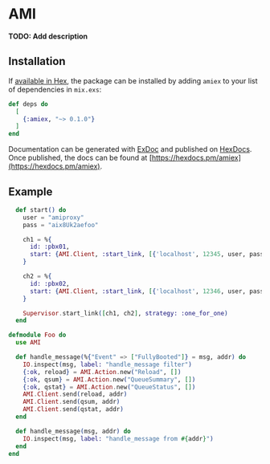 # AMI

**TODO: Add description**

## Installation

If [available in Hex](https://hex.pm/docs/publish), the package can be installed
by adding `amiex` to your list of dependencies in `mix.exs`:

```elixir
def deps do
  [
    {:amiex, "~> 0.1.0"}
  ]
end
```

Documentation can be generated with [ExDoc](https://github.com/elixir-lang/ex_doc)
and published on [HexDocs](https://hexdocs.pm). Once published, the docs can
be found at [https://hexdocs.pm/amiex](https://hexdocs.pm/amiex).

## Example
```elixir
  def start() do
    user = "amiproxy"
    pass = "aix8Uk2aefoo"

    ch1 = %{
      id: :pbx01,
      start: {AMI.Client, :start_link, [{'localhost', 12345, user, pass, Foo}]}
    }

    ch2 = %{
      id: :pbx02,
      start: {AMI.Client, :start_link, [{'localhost', 12346, user, pass, Foo}]}
    }

    Supervisor.start_link([ch1, ch2], strategy: :one_for_one)
  end

defmodule Foo do
  use AMI

  def handle_message(%{"Event" => ["FullyBooted"]} = msg, addr) do
    IO.inspect(msg, label: "handle_message filter")
    {:ok, reload} = AMI.Action.new("Reload", [])
    {:ok, qsum} = AMI.Action.new("QueueSummary", [])
    {:ok, qstat} = AMI.Action.new("QueueStatus", [])
    AMI.Client.send(reload, addr)
    AMI.Client.send(qsum, addr)
    AMI.Client.send(qstat, addr)
  end

  def handle_message(msg, addr) do
    IO.inspect(msg, label: "handle_message from #{addr}")
  end
end
```
